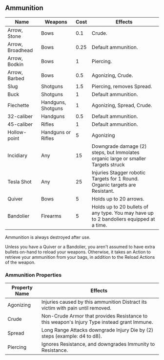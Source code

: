 ## Ammunition

Name |	Weapons |	Cost |	Effects
--- | --- | --- | --- |
Arrow, Stone |	Bows |	0.1 |	Crude.
Arrow, Broadhead | Bows | 0.25 | Default ammunition.
Arrow, Bodkin| Bows | 1 | Piercing.
Arrow, Barbed	| Bows | 0.5 | Agonizing, Crude.
Slug | Shotguns | 1.5	| Piercing, removes Spread.
Buck | Shotguns | 1 |	Default ammunition.
Flechette | Handguns, Shotguns | 1 | Agonizing, Spread, Crude.
32-caliber | Handguns	| 0.5 |	Default ammunition.
45-caliber | Rifles	|	1 | 	Default ammunition.
Hollow-point | Handguns or Rifles |	5 | Agonizing
Incidiary | Any | 15	| Downgrade damage (2) steps, but Immolates organic large or smaller Targets struck
Tesla Shot | Any	|	25 |	Injuries Stagger robotic Targets for 1 Round. Organic targets are Resistant.
Quiver | Bows	 | 5 | Holds up to 20 arrows.
Bandolier | Firearms | 5 | Holds up to 20 bullets of any type. You may have up to 2 bandoliers equipped at a time.

Ammunition is always destroyed after use.

Unless you have a Quiver or a Bandolier, you aren't assumed to have extra bullets on-hand to reload your weapons. Otherwise, it takes an Action to retrieve your ammunition from your bags, in addition to the Reload Actions of the weapon.

### Ammunition Properties

Property Name | Effects
--- | ---
Agonizing | Injuries caused by this ammunition Distract its victim with pain until removed.
Crude | Non-Crude Armor that provides Resistance to this weapon's Injury Type instead grant Immune.
Spread | Long Range Attacks downgrade Injury Die by (2) steps (example: d4 to d8).
Piercing | Ignores Resistance, and downgrades Immunity to Resistance.
